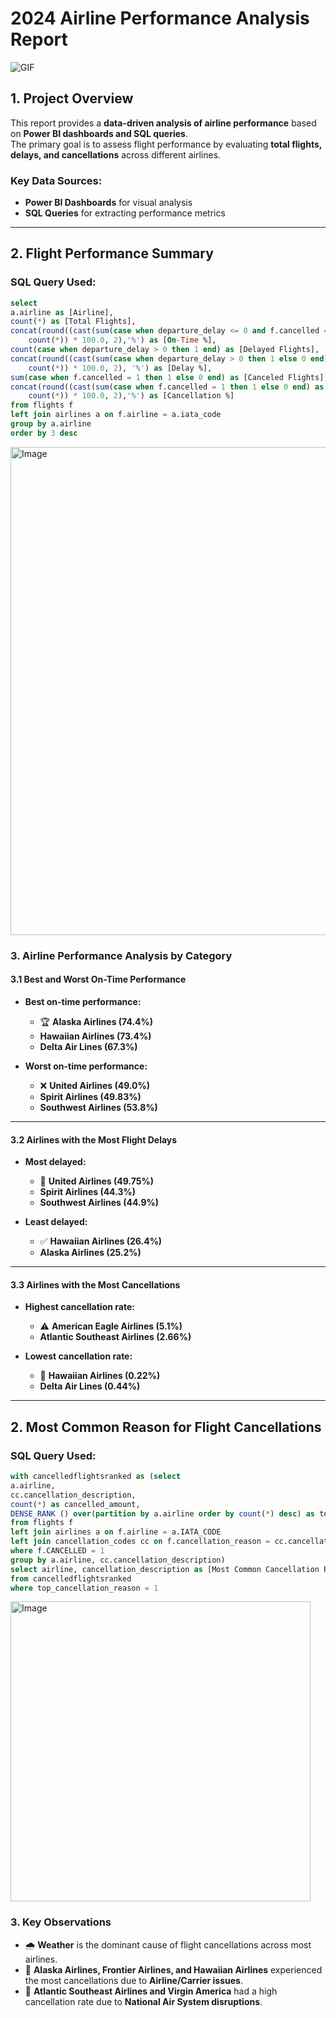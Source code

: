 # 2024 Airline Performance Analysis Report

![GIF](https://github.com/user-attachments/assets/ad6ac12d-2dcc-404d-9210-a2337fda6456)

## 1. Project Overview  
This report provides a **data-driven analysis of airline performance** based on **Power BI dashboards and SQL queries**.  
The primary goal is to assess flight performance by evaluating **total flights, delays, and cancellations** across different airlines.  

### **Key Data Sources:**
- **Power BI Dashboards** for visual analysis  
- **SQL Queries** for extracting performance metrics  

---

## 2. Flight Performance Summary  

### SQL Query Used:
```sql
select 
a.airline as [Airline],
count(*) as [Total Flights],
concat(round((cast(sum(case when departure_delay <= 0 and f.cancelled = 0 then 1 end) as float) /
	count(*)) * 100.0, 2),'%') as [On-Time %],
count(case when departure_delay > 0 then 1 end) as [Delayed Flights],
concat(round((cast(sum(case when departure_delay > 0 then 1 else 0 end) as float) /
	count(*)) * 100.0, 2), '%') as [Delay %],
sum(case when f.cancelled = 1 then 1 else 0 end) as [Canceled Flights],
concat(round((cast(sum(case when f.cancelled = 1 then 1 else 0 end) as float) /
	count(*)) * 100.0, 2),'%') as [Cancellation %]
from flights f 
left join airlines a on f.airline = a.iata_code
group by a.airline
order by 3 desc
```

<img width="781" alt="Image" src="https://github.com/user-attachments/assets/15bc5467-6a67-472f-8ed7-ecf5a9b9b0b9" />

### **3. Airline Performance Analysis by Category**

#### **3.1 Best and Worst On-Time Performance**

- **Best on-time performance:**  
  - 🏆 **Alaska Airlines (74.4%)**  
  - **Hawaiian Airlines (73.4%)**  
  - **Delta Air Lines (67.3%)**

- **Worst on-time performance:**  
  - ❌ **United Airlines (49.0%)**  
  - **Spirit Airlines (49.83%)**  
  - **Southwest Airlines (53.8%)**

---

#### **3.2 Airlines with the Most Flight Delays**

- **Most delayed:**  
  - 🚨 **United Airlines (49.75%)**  
  - **Spirit Airlines (44.3%)**  
  - **Southwest Airlines (44.9%)**

- **Least delayed:**  
  - ✅ **Hawaiian Airlines (26.4%)**  
  - **Alaska Airlines (25.2%)**

---

#### **3.3 Airlines with the Most Cancellations**

- **Highest cancellation rate:**  
  - ⚠️ **American Eagle Airlines (5.1%)**  
  - **Atlantic Southeast Airlines (2.66%)**

- **Lowest cancellation rate:**  
  - 🏅 **Hawaiian Airlines (0.22%)**  
  - **Delta Air Lines (0.44%)**
 
---

## 2. Most Common Reason for Flight Cancellations  

### SQL Query Used:
```sql
with cancelledflightsranked as (select 
a.airline,
cc.cancellation_description,
count(*) as cancelled_amount,
DENSE_RANK () over(partition by a.airline order by count(*) desc) as top_cancellation_reason
from flights f
left join airlines a on f.airline = a.IATA_CODE
left join cancellation_codes cc on f.cancellation_reason = cc.cancellation_reason
where f.CANCELLED = 1
group by a.airline, cc.cancellation_description)
select airline, cancellation_description as [Most Common Cancellation Reason]
from cancelledflightsranked
where top_cancellation_reason = 1
```

<img width="480" alt="Image" src="https://github.com/user-attachments/assets/24003c89-16c7-4f3c-8df4-2c97b93202ff" />

### **3. Key Observations**

- 🌧️ **Weather** is the dominant cause of flight cancellations across most airlines.
- 🏢 **Alaska Airlines, Frontier Airlines, and Hawaiian Airlines** experienced the most cancellations due to **Airline/Carrier issues**.
- 🛫 **Atlantic Southeast Airlines and Virgin America** had a high cancellation rate due to **National Air System disruptions**.



